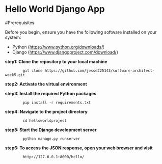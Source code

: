 # Hello World Django App

#Prerequisites

Before you begin, ensure you have the following software installed on your system:

- Python (https://www.python.org/downloads/)
- Django (https://www.djangoproject.com/download/)

**step1: Clone the repository to your local machine**

			git clone https://github.com/jesse225143/software-architect-week5.git
			
**step2: Activate the virtual environment**

**step3: Install the required Python packages**
		
			pip install -r requirements.txt
			
**step4: Navigate to the project directory**

			cd helloworldproject

**step5: Start the Django development server**

			python manage.py runserver
			
**step6: To access the JSON response, open your web browser and visit**

			http://127.0.0.1:8000/hello/
